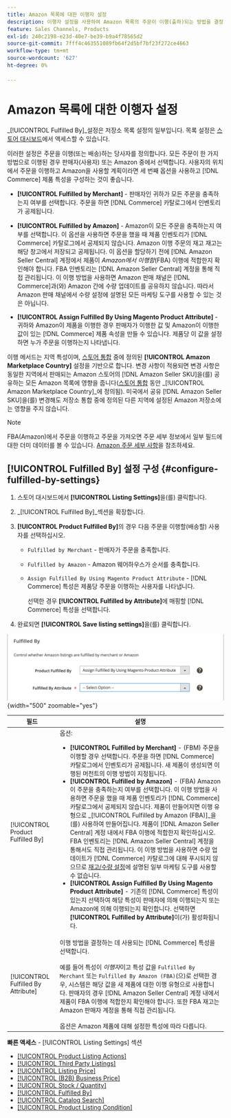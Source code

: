 ```yaml
---
title: Amazon 목록에 대한 이행자 설정
description: 이행자 설정을 사용하여 Amazon 목록의 주문이 이행(출하)되는 방법을 결정합니다.
feature: Sales Channels, Products
exl-id: 240c2198-e23d-40e7-be39-b9a4f78565d2
source-git-commit: 7fff4c463551089fb64f2d5bf7bf23f272ce4663
workflow-type: tm+mt
source-wordcount: '627'
ht-degree: 0%

---
```


# Amazon 목록에 대한 이행자 설정

_[!UICONTROL Fulfilled By]_설정은 저장소 목록 설정의 일부입니다. 목록 설정은 [스토어 대시보드](./amazon-store-dashboard.md)에서 액세스할 수 있습니다.

이러한 설정은 주문을 이행(또는 배송)하는 당사자를 정의합니다. 모든 주문이 한 가지 방법으로 이행된 경우 판매자(사용자) 또는 Amazon 중에서 선택합니다. 사용자의 위치에서 주문을 이행하고 Amazon을 사용할 계획이라면 세 번째 옵션을 사용하고 [!DNL Commerce] 제품 특성을 구성하는 것이 좋습니다.

- **[!UICONTROL Fulfilled by Merchant]** - 판매자인 귀하가 모든 주문을 충족하는지 여부를 선택합니다. 주문을 하면 [!DNL Commerce] 카탈로그에서 인벤토리가 공제됩니다.

- **[!UICONTROL Fulfilled by Amazon]** - Amazon이 모든 주문을 충족하는지 여부를 선택합니다. 이 옵션을 사용하면 주문을 했을 때 제품 인벤토리가 [!DNL Commerce] 카탈로그에서 공제되지 않습니다. Amazon 이행 주문의 재고 재고는 해당 창고에서 저장되고 공제됩니다. 이 옵션을 할당하기 전에 [!DNL Amazon Seller Central] 계정에서 제품이 _Amazon에서 이행함_(FBA) 이행에 적합한지 확인해야 합니다. FBA 인벤토리는 [!DNL Amazon Seller Central] 계정을 통해 직접 관리됩니다. 이 이행 방법을 사용하면 Amazon 판매 채널은 [!DNL Commerce]과(와) Amazon 간에 수량 업데이트를 공유하지 않습니다. 따라서 Amazon 판매 채널에서 수량 설정에 설명된 모든 마케팅 도구를 사용할 수 있는 것은 아닙니다.

- **[!UICONTROL Assign Fulfilled By Using Magento Product Attribute]** - 귀하와 Amazon이 제품을 이행한 경우 판매자가 이행한 값 및 Amazon이 이행한 값이 있는 [!DNL Commerce] 제품 속성을 만들 수 있습니다. 제품당 이 값을 설정하면 누가 주문을 이행하는지 나타냅니다.

이행 메서드는 지역 특성이며, [스토어 통합](./store-integration.md) 중에 정의된 **[!UICONTROL Amazon Marketplace Country]** 설정을 기반으로 합니다. 변경 사항이 적용되면 변경 사항은 동일한 지역에서 판매되는 Amazon 스토어의 [!DNL Amazon Seller SKU]을(를) 공유하는 모든 Amazon 목록에 영향을 줍니다([스토어 통합](./store-integration.md) 동안 _[!UICONTROL Amazon Marketplace Country]_에 정의됨). 미국에서 공유 [!DNL Amazon Seller SKU]을(를) 변경해도 저장소 통합 중에 정의된 다른 지역에 설정된 Amazon 저장소에는 영향을 주지 않습니다.

>[!NOTE]
>
>FBA(Amazon)에서 주문을 이행하고 주문을 가져오면 주문 세부 정보에서 일부 필드에 대한 더미 데이터를 볼 수 있습니다. [Amazon 주문 세부 사항](./amazon-order-details.md)을 참조하세요.

## [!UICONTROL Fulfilled By] 설정 구성 {#configure-fulfilled-by-settings}

1. 스토어 대시보드에서 **[!UICONTROL Listing Settings]**&#x200B;을(를) 클릭합니다.

1. _[!UICONTROL Fulfilled By]_섹션을 확장합니다.

1. **[!UICONTROL Product Fulfilled By]**&#x200B;의 경우 다음 주문을 이행할(배송할) 사용자를 선택하십시오.

   - `Fulfilled by Merchant` - 판매자가 주문을 충족합니다.

   - `Fulfilled by Amazon` - Amazon 웨어하우스가 순서를 충족합니다.

   - `Assign Fulfilled By Using Magento Product Attribute` - [!DNL Commerce] 특성은 제품당 주문을 이행하는 사용자를 나타냅니다.

     선택한 경우 **[!UICONTROL Fulfilled by Attribute]**&#x200B;에 매핑할 [!DNL Commerce] 특성을 선택합니다.

1. 완료되면 **[!UICONTROL Save listing settings]**&#x200B;을(를) 클릭합니다.

![설정에 의해 이행됨](assets/amazon-fulfilled-by.png){width="500" zoomable="yes"}

| 필드 | 설명 |
|-------------------------------------|----------------------------------------------------------------------------------------------------------------------------------------------------------------------------------------------------------------------------------------------------------------------------------------------------------------------------------------------------------------------------------------------------------------------------------------------------------------------------------------------------------------------------------------------------------------------------------------------------------------------------------------------------------------------------------------------------------------------------------------------------------------------------------------------------------------------------------------------------------------------------------------------------------------------------------------------------------------------------------------------------------------------------------------------------------------------------------------------------------------------------------------------------------------------------------------------------------------------------------------------------------------------------------------------------------------------------------------------|
| [!UICONTROL Product Fulfilled By] | 옵션:<ul><li>**[!UICONTROL Fulfilled by Merchant]** - (FBM) 주문을 이행할 경우 선택합니다. 주문을 하면 [!DNL Commerce] 카탈로그에서 인벤토리가 공제됩니다. 새 제품이 생성되면 이행된 머천트의 이행 방법이 지정됩니다.</li><li>**[!UICONTROL Fulfilled by Amazon]** - (FBA) Amazon이 주문을 충족하는지 여부를 선택합니다. 이 이행 방법을 사용하면 주문을 했을 때 제품 인벤토리가 [!DNL Commerce] 카탈로그에서 공제되지 않습니다. 제품이 만들어지면 이행 유형으로 _[!UICONTROL Fulfilled by Amazon (FBA)]_을(를) 사용하여 만들어집니다. 제품이 [!DNL Amazon Seller Central] 계정 내에서 FBA 이행에 적합한지 확인하십시오. FBA 인벤토리는 [!DNL Amazon Seller Central] 계정을 통해서도 직접 관리됩니다. 이 이행 방법을 사용하면 수량 업데이트가 [!DNL Commerce] 카탈로그에 대해 푸시되지 않으므로 [재고/수량 설정](./stock-quantity.md)에 설명된 일부 마케팅 도구를 사용할 수 없습니다.</li><li>**[!UICONTROL Assign Fulfilled By Using Magento Product Attribute]** - 기존의 [!DNL Commerce] 특성이 있는지 선택하여 해당 특성이 판매자에 의해 이행되는지 또는 Amazon에 의해 이행되는지 확인합니다. 선택하면 **[!UICONTROL Fulfilled by Attribute]**&#x200B;이(가) 활성화됩니다.</li></ul> |
| [!UICONTROL Fulfilled By Attribute] | 이행 방법을 결정하는 데 사용되는 [!DNL Commerce] 특성을 선택합니다.<br><br>예를 들어 특성이 _이행자_&#x200B;이고 특성 값을 `Fulfilled By Merchant` 또는 `Fulfilled By Amazon (FBA)`(으)로 선택한 경우, 시스템은 해당 값을 새 제품에 대한 이행 유형으로 사용합니다. 판매자의 경우 [!DNL Amazon Seller Central] 계정 내에서 제품이 FBA 이행에 적합한지 확인해야 합니다. 또한 FBA 재고는 Amazon 판매자 계정을 통해 직접 관리됩니다.<br><br>옵션은 Amazon 제품에 대해 설정한 특성에 따라 다릅니다. |

**빠른 액세스** - [!UICONTROL Listing Settings] 섹션

- [[!UICONTROL Product Listing Actions]](./product-listing-actions.md)
- [[!UICONTROL Third Party Listings]](./third-party-listing-settings.md)
- [[!UICONTROL Listing Price]](./listing-price.md)
- [[!UICONTROL (B2B) Business Price]](./business-pricing.md)
- [[!UICONTROL Stock / Quantity]](./stock-quantity.md)
- [[!UICONTROL Fulfilled By]](./fulfilled-by.md)
- [[!UICONTROL Catalog Search]](./catalog-search.md)
- [[!UICONTROL Product Listing Condition]](./product-listing-condition.md)

